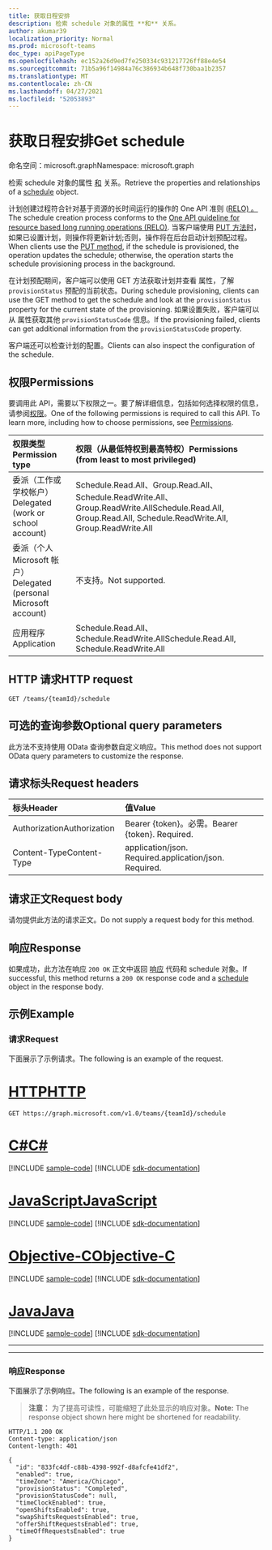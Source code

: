 ```yaml
---
title: 获取日程安排
description: 检索 schedule 对象的属性 **和** 关系。
author: akumar39
localization_priority: Normal
ms.prod: microsoft-teams
doc_type: apiPageType
ms.openlocfilehash: ec152a26d9ed7fe250334c931217726ff88e4e54
ms.sourcegitcommit: 71b5a96f14984a76c386934b648f730baa1b2357
ms.translationtype: MT
ms.contentlocale: zh-CN
ms.lasthandoff: 04/27/2021
ms.locfileid: "52053893"
---
```

# <a name="get-schedule"></a><span data-ttu-id="8862b-103">获取日程安排</span><span class="sxs-lookup"><span data-stu-id="8862b-103">Get schedule</span></span>

<span data-ttu-id="8862b-104">命名空间：microsoft.graph</span><span class="sxs-lookup"><span data-stu-id="8862b-104">Namespace: microsoft.graph</span></span>

<span data-ttu-id="8862b-105">检索 schedule 对象的属性 [和](../resources/schedule.md) 关系。</span><span class="sxs-lookup"><span data-stu-id="8862b-105">Retrieve the properties and relationships of a [schedule](../resources/schedule.md) object.</span></span>

<span data-ttu-id="8862b-106">计划创建过程符合针对基于资源的长时间运行的操作的 One API 准则 ([RELO) 。 ](https://github.com/Microsoft/api-guidelines/blob/master/Guidelines.md#131-resource-based-long-running-operations-relo)</span><span class="sxs-lookup"><span data-stu-id="8862b-106">The schedule creation process conforms to the [One API guideline for resource based long running operations (RELO)](https://github.com/Microsoft/api-guidelines/blob/master/Guidelines.md#131-resource-based-long-running-operations-relo).</span></span>
<span data-ttu-id="8862b-107">当客户端使用 [PUT 方法时](team-put-schedule.md)，如果已设置计划，则操作将更新计划;否则，操作将在后台启动计划预配过程。</span><span class="sxs-lookup"><span data-stu-id="8862b-107">When clients use the [PUT method](team-put-schedule.md), if the schedule is provisioned, the operation updates the schedule; otherwise, the operation starts the schedule provisioning process in the background.</span></span>

<span data-ttu-id="8862b-108">在计划预配期间，客户端可以使用 GET 方法获取计划并查看 属性，了解 `provisionStatus` 预配的当前状态。</span><span class="sxs-lookup"><span data-stu-id="8862b-108">During schedule provisioning, clients can use the GET method to get the schedule and look at the `provisionStatus` property for the current state of the provisioning.</span></span> <span data-ttu-id="8862b-109">如果设置失败，客户端可以从 属性获取其他 `provisionStatusCode` 信息。</span><span class="sxs-lookup"><span data-stu-id="8862b-109">If the provisioning failed, clients can get additional information from the `provisionStatusCode` property.</span></span>

<span data-ttu-id="8862b-110">客户端还可以检查计划的配置。</span><span class="sxs-lookup"><span data-stu-id="8862b-110">Clients can also inspect the configuration of the schedule.</span></span>

## <a name="permissions"></a><span data-ttu-id="8862b-111">权限</span><span class="sxs-lookup"><span data-stu-id="8862b-111">Permissions</span></span>

<span data-ttu-id="8862b-p103">要调用此 API，需要以下权限之一。要了解详细信息，包括如何选择权限的信息，请参阅[权限](/graph/permissions-reference)。</span><span class="sxs-lookup"><span data-stu-id="8862b-p103">One of the following permissions is required to call this API. To learn more, including how to choose permissions, see [Permissions](/graph/permissions-reference).</span></span>

| <span data-ttu-id="8862b-114">权限类型</span><span class="sxs-lookup"><span data-stu-id="8862b-114">Permission type</span></span>                        | <span data-ttu-id="8862b-115">权限（从最低特权到最高特权）</span><span class="sxs-lookup"><span data-stu-id="8862b-115">Permissions (from least to most privileged)</span></span>                                    |
|:---------------------------------------|:-------------------------------------------------------------------------------|
| <span data-ttu-id="8862b-116">委派（工作或学校帐户）</span><span class="sxs-lookup"><span data-stu-id="8862b-116">Delegated (work or school account)</span></span>     | <span data-ttu-id="8862b-117">Schedule.Read.All、Group.Read.All、Schedule.ReadWrite.All、Group.ReadWrite.All</span><span class="sxs-lookup"><span data-stu-id="8862b-117">Schedule.Read.All, Group.Read.All, Schedule.ReadWrite.All, Group.ReadWrite.All</span></span> |
| <span data-ttu-id="8862b-118">委派（个人 Microsoft 帐户）</span><span class="sxs-lookup"><span data-stu-id="8862b-118">Delegated (personal Microsoft account)</span></span> | <span data-ttu-id="8862b-119">不支持。</span><span class="sxs-lookup"><span data-stu-id="8862b-119">Not supported.</span></span>                                                                 |
| <span data-ttu-id="8862b-120">应用程序</span><span class="sxs-lookup"><span data-stu-id="8862b-120">Application</span></span>                            | <span data-ttu-id="8862b-121">Schedule.Read.All、Schedule.ReadWrite.All</span><span class="sxs-lookup"><span data-stu-id="8862b-121">Schedule.Read.All, Schedule.ReadWrite.All</span></span>                                      |

## <a name="http-request"></a><span data-ttu-id="8862b-122">HTTP 请求</span><span class="sxs-lookup"><span data-stu-id="8862b-122">HTTP request</span></span>

<!-- { "blockType": "ignored" } -->

```http
GET /teams/{teamId}/schedule
```

## <a name="optional-query-parameters"></a><span data-ttu-id="8862b-123">可选的查询参数</span><span class="sxs-lookup"><span data-stu-id="8862b-123">Optional query parameters</span></span>

<span data-ttu-id="8862b-124">此方法不支持使用 OData 查询参数自定义响应。</span><span class="sxs-lookup"><span data-stu-id="8862b-124">This method does not support OData query parameters to customize the response.</span></span>

## <a name="request-headers"></a><span data-ttu-id="8862b-125">请求标头</span><span class="sxs-lookup"><span data-stu-id="8862b-125">Request headers</span></span>

| <span data-ttu-id="8862b-126">标头</span><span class="sxs-lookup"><span data-stu-id="8862b-126">Header</span></span>       | <span data-ttu-id="8862b-127">值</span><span class="sxs-lookup"><span data-stu-id="8862b-127">Value</span></span> |
|:---------------|:--------|
| <span data-ttu-id="8862b-128">Authorization</span><span class="sxs-lookup"><span data-stu-id="8862b-128">Authorization</span></span>  | <span data-ttu-id="8862b-p104">Bearer {token}。必需。</span><span class="sxs-lookup"><span data-stu-id="8862b-p104">Bearer {token}. Required.</span></span>  |
| <span data-ttu-id="8862b-131">Content-Type</span><span class="sxs-lookup"><span data-stu-id="8862b-131">Content-Type</span></span>  | <span data-ttu-id="8862b-p105">application/json. Required.</span><span class="sxs-lookup"><span data-stu-id="8862b-p105">application/json. Required.</span></span>  |

## <a name="request-body"></a><span data-ttu-id="8862b-134">请求正文</span><span class="sxs-lookup"><span data-stu-id="8862b-134">Request body</span></span>
<span data-ttu-id="8862b-135">请勿提供此方法的请求正文。</span><span class="sxs-lookup"><span data-stu-id="8862b-135">Do not supply a request body for this method.</span></span>

## <a name="response"></a><span data-ttu-id="8862b-136">响应</span><span class="sxs-lookup"><span data-stu-id="8862b-136">Response</span></span>

<span data-ttu-id="8862b-137">如果成功，此方法在响应 `200 OK` 正文中返回 [响应](../resources/schedule.md) 代码和 schedule 对象。</span><span class="sxs-lookup"><span data-stu-id="8862b-137">If successful, this method returns a `200 OK` response code and a [schedule](../resources/schedule.md) object in the response body.</span></span>

## <a name="example"></a><span data-ttu-id="8862b-138">示例</span><span class="sxs-lookup"><span data-stu-id="8862b-138">Example</span></span>

### <a name="request"></a><span data-ttu-id="8862b-139">请求</span><span class="sxs-lookup"><span data-stu-id="8862b-139">Request</span></span>

<span data-ttu-id="8862b-140">下面展示了示例请求。</span><span class="sxs-lookup"><span data-stu-id="8862b-140">The following is an example of the request.</span></span>


# <a name="http"></a>[<span data-ttu-id="8862b-141">HTTP</span><span class="sxs-lookup"><span data-stu-id="8862b-141">HTTP</span></span>](#tab/http)
<!-- {
  "blockType": "request",
  "name": "schedule-get"
}-->
```msgraph-interactive
GET https://graph.microsoft.com/v1.0/teams/{teamId}/schedule
```
# <a name="c"></a>[<span data-ttu-id="8862b-142">C#</span><span class="sxs-lookup"><span data-stu-id="8862b-142">C#</span></span>](#tab/csharp)
[!INCLUDE [sample-code](../includes/snippets/csharp/schedule-get-csharp-snippets.md)]
[!INCLUDE [sdk-documentation](../includes/snippets/snippets-sdk-documentation-link.md)]

# <a name="javascript"></a>[<span data-ttu-id="8862b-143">JavaScript</span><span class="sxs-lookup"><span data-stu-id="8862b-143">JavaScript</span></span>](#tab/javascript)
[!INCLUDE [sample-code](../includes/snippets/javascript/schedule-get-javascript-snippets.md)]
[!INCLUDE [sdk-documentation](../includes/snippets/snippets-sdk-documentation-link.md)]

# <a name="objective-c"></a>[<span data-ttu-id="8862b-144">Objective-C</span><span class="sxs-lookup"><span data-stu-id="8862b-144">Objective-C</span></span>](#tab/objc)
[!INCLUDE [sample-code](../includes/snippets/objc/schedule-get-objc-snippets.md)]
[!INCLUDE [sdk-documentation](../includes/snippets/snippets-sdk-documentation-link.md)]

# <a name="java"></a>[<span data-ttu-id="8862b-145">Java</span><span class="sxs-lookup"><span data-stu-id="8862b-145">Java</span></span>](#tab/java)
[!INCLUDE [sample-code](../includes/snippets/java/schedule-get-java-snippets.md)]
[!INCLUDE [sdk-documentation](../includes/snippets/snippets-sdk-documentation-link.md)]

---

---


### <a name="response"></a><span data-ttu-id="8862b-146">响应</span><span class="sxs-lookup"><span data-stu-id="8862b-146">Response</span></span>

<span data-ttu-id="8862b-147">下面展示了示例响应。</span><span class="sxs-lookup"><span data-stu-id="8862b-147">The following is an example of the response.</span></span>

><span data-ttu-id="8862b-148">**注意：** 为了提高可读性，可能缩短了此处显示的响应对象。</span><span class="sxs-lookup"><span data-stu-id="8862b-148">**Note:** The response object shown here might be shortened for readability.</span></span>
<!-- {
  "blockType": "response",
  "truncated": true,
  "@odata.type": "microsoft.graph.schedule"
} -->

```http
HTTP/1.1 200 OK
Content-type: application/json
Content-length: 401

{
  "id": "833fc4df-c88b-4398-992f-d8afcfe41df2",
  "enabled": true,
  "timeZone": "America/Chicago",
  "provisionStatus": "Completed",
  "provisionStatusCode": null,
  "timeClockEnabled": true,
  "openShiftsEnabled": true,
  "swapShiftsRequestsEnabled": true,
  "offerShiftRequestsEnabled": true,
  "timeOffRequestsEnabled": true
}
```

<!-- uuid: 8fcb5dbc-d5aa-4681-8e31-b001d5168d79
2015-10-25 14:57:30 UTC -->
<!--
{
  "type": "#page.annotation",
  "description": "Get the schedule",
  "keywords": "",
  "section": "documentation",
  "tocPath": "",
  "suppressions": [
  ]
}
-->

